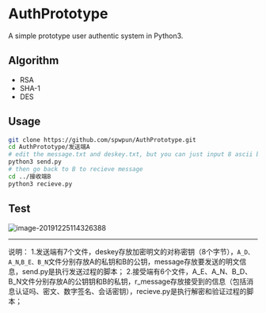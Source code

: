 # AuthPrototype
A simple prototype user authentic system in Python3.
## Algorithm
- RSA
- SHA-1
- DES
## Usage
```bash
git clone https://github.com/spwpun/AuthPrototype.git
cd AuthPrototype/发送端A
# edit the message.txt and deskey.txt, but you can just input 8 ascii bytes in deskey.txt
python3 send.py
# then go back to B to recieve message
cd ../接收端B
python3 recieve.py
```
## Test

![image-20191225114326388](D:\应用密码学\密码学综合实践\image-20191225114326388.png)

- - -
说明：
1.发送端有7个文件，deskey存放加密明文的对称密钥（8个字节），`A_D、A_N`,`B_E、B_N`文件分别存放A的私钥和B的公钥，message存放要发送的明文信息，send.py是执行发送过程的脚本；
2.接受端有6个文件，A_E、A_N、B_D、B_N文件分别存放A的公钥钥和B的私钥，r_message存放接受到的信息（包括消息认证吗、密文、数字签名、会话密钥），recieve.py是执行解密和验证过程的脚本；